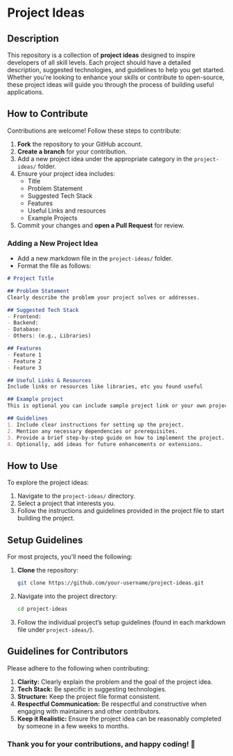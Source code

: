 # Project Ideas

## Description
This repository is a collection of **project ideas** designed to inspire developers of all skill levels. Each project should have a detailed description, suggested technologies, and guidelines to help you get started. Whether you're looking to enhance your skills or contribute to open-source, these project ideas will guide you through the process of building useful applications.

## How to Contribute
Contributions are welcome! Follow these steps to contribute:
1. **Fork** the repository to your GitHub account.
2. **Create a branch** for your contribution.
3. Add a new project idea under the appropriate category in the `project-ideas/` folder.
4. Ensure your project idea includes:
   - Title
   - Problem Statement
   - Suggested Tech Stack
   - Features
   - Useful Links and resources
   - Example Projects
5. Commit your changes and **open a Pull Request** for review.

### Adding a New Project Idea
- Add a new markdown file in the `project-ideas/` folder.
- Format the file as follows:

```md
# Project Title

## Problem Statement
Clearly describe the problem your project solves or addresses.

## Suggested Tech Stack
- Frontend: 
- Backend:
- Database:
- Others: (e.g., Libraries)

## Features
- Feature 1
- Feature 2
- Feature 3

## Useful Links & Resources
Include links or resources like libraries, etc you found useful 

## Example project
This is optional you can include sample project link or your own project link here.

## Guidelines
1. Include clear instructions for setting up the project.
2. Mention any necessary dependencies or prerequisites.
3. Provide a brief step-by-step guide on how to implement the project.
4. Optionally, add ideas for future enhancements or extensions.
```

## How to Use
To explore the project ideas:
1. Navigate to the `project-ideas/` directory.
2. Select a project that interests you.
3. Follow the instructions and guidelines provided in the project file to start building the project.

## Setup Guidelines
For most projects, you'll need the following:
1. **Clone** the repository:
   ```bash
   git clone https://github.com/your-username/project-ideas.git
   ```
2. Navigate into the project directory:
   ```bash
   cd project-ideas
   ```
3. Follow the individual project’s setup guidelines (found in each markdown file under `project-ideas/`).


## Guidelines for Contributors
Please adhere to the following when contributing:
1. **Clarity:** Clearly explain the problem and the goal of the project idea.
2. **Tech Stack:** Be specific in suggesting technologies.
3. **Structure:** Keep the project file format consistent.
4. **Respectful Communication:** Be respectful and constructive when engaging with maintainers and other contributors.
5. **Keep it Realistic:** Ensure the project idea can be reasonably completed by someone in a few weeks to months.

### Thank you for your contributions, and happy coding! 🚀

